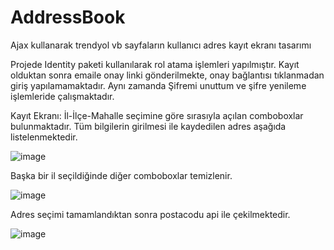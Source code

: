 # AddressBook
Ajax kullanarak trendyol vb sayfaların kullanıcı adres kayıt ekranı tasarımı

Projede Identity paketi kullanılarak rol atama işlemleri yapılmıştır. Kayıt olduktan sonra emaile onay linki gönderilmekte, onay bağlantısı tıklanmadan giriş yapılamamaktadır. Aynı zamanda Şifremi unuttum ve şifre yenileme işlemleride çalışmaktadır.


Kayıt Ekranı: İl-İlçe-Mahalle seçimine göre sırasıyla açılan comboboxlar bulunmaktadır. Tüm bilgilerin girilmesi ile kaydedilen adres aşağıda listelenmektedir.

![image](https://github.com/ibrahimBinarbasi/AddressBook/assets/140318380/a9afafb6-b353-4f01-a43f-e14655ccc056)

Başka bir il seçildiğinde diğer comboboxlar temizlenir.

![image](https://github.com/ibrahimBinarbasi/AddressBook/assets/140318380/1429df17-c5da-48d7-9508-54fabdcbf046)

Adres seçimi tamamlandıktan sonra postacodu api ile çekilmektedir.

![image](https://github.com/ibrahimBinarbasi/AddressBook/assets/140318380/5d7fd603-952e-41d5-b11e-d5f4f38e750f)


